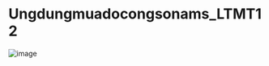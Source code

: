 # Ungdungmuadocongsonams_LTMT12
![image](https://user-images.githubusercontent.com/101507047/198866463-245d8e2a-3396-42b5-a187-e0551e4b5ff0.png)
